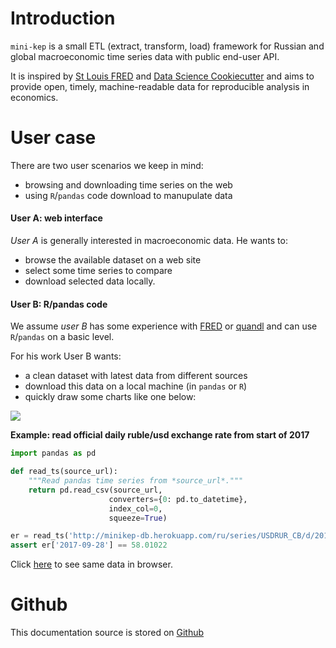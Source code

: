Introduction
============

```mini-kep``` is a small ETL (extract, transform, load) framework for 
Russian and global macroeconomic time series data with public end-user API.

It is inspired by [St Louis FRED](https://fred.stlouisfed.org) and 
[Data Science Cookiecutter](https://drivendata.github.io/cookiecutter-data-science)
and aims to provide open, timely, machine-readable data for reproducible 
analysis in economics.


User case
=========

There are two user scenarios we keep in mind: 

- browsing and downloading time series on the web  
- using ```R```/```pandas``` code download to manupulate data 

#### User A: web interface

*User A* is generally interested in macroeconomic data. He wants to: 

- browse the available dataset on a web site 
- select some time series to compare 
- download selected data locally. 

#### User B: R/pandas code

We assume *user В* has some experience with [FRED](https://fred.stlouisfed.org) 
or [quandl](https://www.quandl.com/) and can use ```R```/```pandas``` 
on a basic level.

For his work User B wants:

- a clean dataset with latest data from different sources
- download this data on a local machine (in ```pandas``` or ```R```)
- quickly draw some charts like one below: 

[![](http://datachart.cc/images/rub_oil.png)](http://datachart.cc/)


**Example: read official daily ruble/usd exchange rate from start of 2017**

```python 
import pandas as pd

def read_ts(source_url):
	"""Read pandas time series from *source_url*."""
	return pd.read_csv(source_url, 
                      converters={0: pd.to_datetime}, 
                      index_col=0,
                      squeeze=True)

er = read_ts('http://minikep-db.herokuapp.com/ru/series/USDRUR_CB/d/2017')
assert er['2017-09-28'] == 58.01022

```

Click [here](http://minikep-db.herokuapp.com/ru/series/USDRUR_CB/d/2017) to see same data in browser.

Github
======

This documentation source is stored on [Github](https://github.com/mini-kep/documentation)

